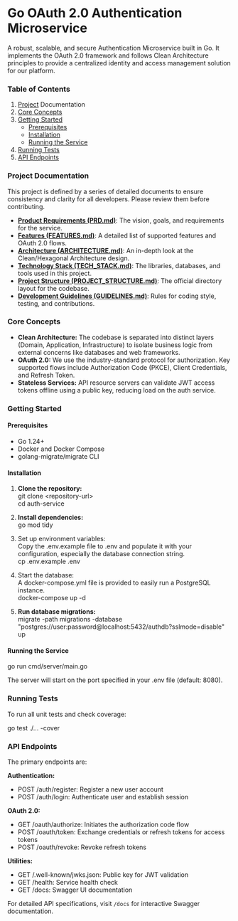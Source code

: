# **Go OAuth 2.0 Authentication Microservice**

A robust, scalable, and secure Authentication Microservice built in Go. It implements the OAuth 2.0 framework and follows Clean Architecture principles to provide a centralized identity and access management solution for our platform.

### **Table of Contents**

1. [Project](https://www.google.com/search?q=%23project-documentation) Documentation  
2. [Core Concepts](https://www.google.com/search?q=%23core-concepts)  
3. [Getting Started](https://www.google.com/search?q=%23getting-started)  
   * [Prerequisites](https://www.google.com/search?q=%23prerequisites)  
   * [Installation](https://www.google.com/search?q=%23installation)  
   * [Running the Service](https://www.google.com/search?q=%23running-the-service)  
4. [Running Tests](https://www.google.com/search?q=%23running-tests)  
5. [API Endpoints](https://www.google.com/search?q=%23api-endpoints)

### **Project Documentation**

This project is defined by a series of detailed documents to ensure consistency and clarity for all developers. Please review them before contributing.

* [**Product Requirements (PRD.md)**](https://www.google.com/search?q=./PRD.md): The vision, goals, and requirements for the service.  
* [**Features (FEATURES.md)**](https://www.google.com/search?q=./FEATURES.md): A detailed list of supported features and OAuth 2.0 flows.  
* [**Architecture (ARCHITECTURE.md)**](https://www.google.com/search?q=./ARCHITECTURE.md): An in-depth look at the Clean/Hexagonal Architecture design.  
* [**Technology Stack (TECH\_STACK.md)**](https://www.google.com/search?q=./TECH_STACK.md): The libraries, databases, and tools used in this project.  
* [**Project Structure (PROJECT\_STRUCTURE.md)**](https://www.google.com/search?q=./PROJECT_STRUCTURE.md): The official directory layout for the codebase.  
* [**Development Guidelines (GUIDELINES.md)**](https://www.google.com/search?q=./GUIDELINES.md): Rules for coding style, testing, and contributions.

### **Core Concepts**

* **Clean Architecture:** The codebase is separated into distinct layers (Domain, Application, Infrastructure) to isolate business logic from external concerns like databases and web frameworks.  
* **OAuth 2.0:** We use the industry-standard protocol for authorization. Key supported flows include Authorization Code (PKCE), Client Credentials, and Refresh Token.  
* **Stateless Services:** API resource servers can validate JWT access tokens offline using a public key, reducing load on the auth service.

### **Getting Started**

#### **Prerequisites**

* Go 1.24+  
* Docker and Docker Compose  
* golang-migrate/migrate CLI

#### **Installation**

1. **Clone the repository:**  
   git clone \<repository-url\>  
   cd auth-service

2. **Install dependencies:**  
   go mod tidy

3. Set up environment variables:  
   Copy the .env.example file to .env and populate it with your configuration, especially the database connection string.  
   cp .env.example .env

4. Start the database:  
   A docker-compose.yml file is provided to easily run a PostgreSQL instance.  
   docker-compose up \-d

5. **Run database migrations:**  
   migrate \-path migrations \-database "postgres://user:password@localhost:5432/authdb?sslmode=disable" up

#### **Running the Service**

go run cmd/server/main.go

The server will start on the port specified in your .env file (default: 8080).

### **Running Tests**

To run all unit tests and check coverage:

go test ./... \-cover

### **API Endpoints**

The primary endpoints are:

**Authentication:**
* POST /auth/register: Register a new user account
* POST /auth/login: Authenticate user and establish session

**OAuth 2.0:**
* GET /oauth/authorize: Initiates the authorization code flow
* POST /oauth/token: Exchange credentials or refresh tokens for access tokens
* POST /oauth/revoke: Revoke refresh tokens

**Utilities:**
* GET /.well-known/jwks.json: Public key for JWT validation
* GET /health: Service health check
* GET /docs: Swagger UI documentation

For detailed API specifications, visit `/docs` for interactive Swagger documentation.